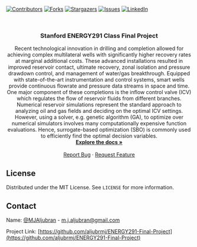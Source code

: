 <!-- PROJECT SHIELDS -->
<!--
*** I'm using markdown "reference style" links for readability.
*** Reference links are enclosed in brackets [ ] instead of parentheses ( ).
*** See the bottom of this document for the declaration of the reference variables
*** for contributors-url, forks-url, etc. This is an optional, concise syntax you may use.
*** https://www.markdownguide.org/basic-syntax/#reference-style-links
-->
[![Contributors][contributors-shield]][contributors-url]
[![Forks][forks-shield]][forks-url]
[![Stargazers][stars-shield]][stars-url]
[![Issues][issues-shield]][issues-url]
[![LinkedIn][linkedin-shield]][linkedin-url]



<!-- PROJECT LOGO -->
<br />
<p align="center">

  <h3 align="center">Stanford ENERGY291 Class Final Project</h3>

  <p align="center">
Recent technological innovation in drilling and completion allowed for achieving complex multilateral wells with significantly higher recovery rates at marginal additional costs. These advanced installations resulted in improved reservoir contact, ultimate recovery, zonal isolation and pressure drawdown control, and management of water/gas breakthrough. Equipped with state-of-the-art instrumentation and control systems, smart wells provide continuous flowrate and pressure data streams in space and time. One major component of these completions is the inflow control valve (ICV) which regulates the flow of reservoir fluids from different branches. 
Numerical reservoir simulations represent the standard approach to analyzing oil and gas fields and deciding on the optimal ICV settings. However, using a solver, e.g. genetic algorithm (GA), to optimize over numerical simulators involves many computationally expensive function evaluations. Hence, surrogate-based optimization (SBO) is commonly used to efficiently find the optimal decision variables. 
    <br />
    <a href="https://github.com/aljubrmj/ENERGY291-Final-Project"><strong>Explore the docs »</strong></a>
    <br />
    <br />
    <a href="https://github.com/aljubrmj/ENERGY291-Final-Project/issues">Report Bug</a>
    ·
    <a href="https://github.com/aljubrmj/ENERGY291-Final-Project/issues">Request Feature</a>
  </p>
</p>


<!-- LICENSE -->
## License

Distributed under the MIT License. See `LICENSE` for more information.



<!-- CONTACT -->
## Contact

Name: [@MJAljubran](https://twitter.com/twitter_handle) - m.j.aljubran@gmail.com

Project Link: [https://github.com/aljubrmj/ENERGY291-Final-Project](https://github.com/aljubrmj/ENERGY291-Final-Project)






<!-- MARKDOWN LINKS & IMAGES -->
<!-- https://www.markdownguide.org/basic-syntax/#reference-style-links -->
[contributors-shield]: https://img.shields.io/github/contributors/aljubrmj/ENERGY291-Final-Project.svg?style=for-the-badge
[contributors-url]: https://github.com/aljubrmj/ENERGY291-Final-Project/graphs/contributors
[forks-shield]: https://img.shields.io/github/forks/aljubrmj/ENERGY291-Final-Project.svg?style=for-the-badge
[forks-url]: https://github.com/aljubrmj/ENERGY291-Final-Project/network/members
[stars-shield]: https://img.shields.io/github/stars/aljubrmj/ENERGY291-Final-Project.svg?style=for-the-badge
[stars-url]: https://github.com/aljubrmj/ENERGY291-Final-Project/stargazers
[issues-shield]: https://img.shields.io/github/issues/aljubrmj/ENERGY291-Final-Project.svg?style=for-the-badge
[issues-url]: https://github.com/aljubrmj/ENERGY291-Final-Project/issues
[license-shield]: https://img.shields.io/github/license/aljubrmj/ENERGY291-Final-Project.svg?style=for-the-badge
[license-url]: https://github.com/aljubrmj/ENERGY291-Final-Project/blob/master/LICENSE.txt
[linkedin-shield]: https://img.shields.io/badge/-LinkedIn-black.svg?style=for-the-badge&logo=linkedin&colorB=555
[linkedin-url]: https://www.linkedin.com/in/mohammad-jabs/
[product-screenshot]: images/screenshot.png

